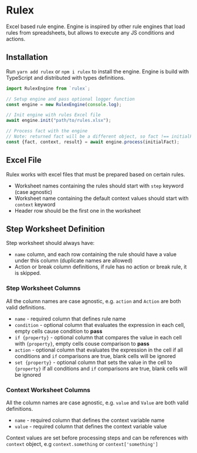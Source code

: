 # Rulex

Excel based rule engine. Engine is inspired by other rule engines that load rules from spreadsheets, but allows to execute any JS conditions and actions.

## Installation

Run `yarn add rulex` or `npm i rulex` to install the engine. Engine is build with TypeScript and distributed with types definitions.

```typescript
import RulexEngine from `rulex`;

// Setup engine and pass optional logger function
const engine = new RulexEngine(console.log);

// Init engine with rules Excel file
await engine.init("path/to/rules.xlsx");

// Process fact with the engine
// Note: returned fact will be a different object, so fact !== initialFact not just by type, but also values may be different if they were modified by actions
const {fact, context, result} = await engine.process(initialFact);
```

## Excel File

Rulex works with excel files that must be prepared based on certain rules.

- Worksheet names containing the rules should start with `step` keyword (case agnostic)
- Worksheet name containing the default context values should start with `context` keyword
- Header row should be the first one in the worksheet

## Step Worksheet Definition

Step worksheet should always have:
- `name` column, and each row containing the rule should have a value under this column (duplicate names are allowed)
- Action or break column definitions, if rule has no action or break rule, it is skipped.

### Step Worksheet Columns

All the column names are case agnostic, e.g. `action` and `Action` are both valid definitions.

- `name` - required column that defines rule name
- `condition` - optional column that evaluates the expression in each cell, empty cells cause condition to **pass**
- `if {property}` - optional column that compares the value in each cell with `{property}`, empty cells couse comparison to **pass**
- `action` - optional column that evaluates the expression in the cell if all conditions and `if` comparisons are true, blank cells will be ignored
- `set {property}` - optional column that sets the value in the cell to `{property}` if all conditions and `if` comparisons are true, blank cells will be ignored

### Context Worksheet Columns

All the column names are case agnostic, e.g. `value` and `Value` are both valid definitions.

- `name` - required column that defines the context variable name
- `value` - required column that defines the context variable value

Context values are set before processing steps and can be references with `context` object, e.g `context.something` or `context['something']`